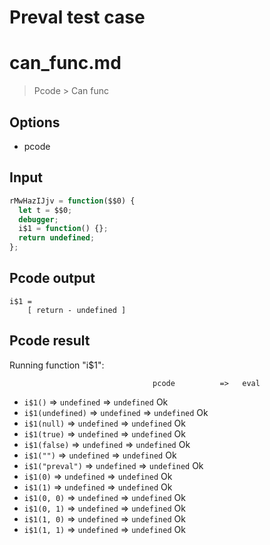 # Preval test case

# can_func.md

> Pcode > Can func

## Options

- pcode

## Input

`````js filename=intro
rMwHazIJjv = function($$0) {
  let t = $$0;
  debugger;
  i$1 = function() {};
  return undefined;
};
`````


## Pcode output


`````fileintro
i$1 =
    [ return - undefined ]
`````




## Pcode result


Running function "i$1":

                                    pcode          =>   eval
 - `i$1()`                     => `undefined`      => `undefined`       Ok
 - `i$1(undefined)`            => `undefined`      => `undefined`       Ok
 - `i$1(null)`                 => `undefined`      => `undefined`       Ok
 - `i$1(true)`                 => `undefined`      => `undefined`       Ok
 - `i$1(false)`                => `undefined`      => `undefined`       Ok
 - `i$1("")`                   => `undefined`      => `undefined`       Ok
 - `i$1("preval")`             => `undefined`      => `undefined`       Ok
 - `i$1(0)`                    => `undefined`      => `undefined`       Ok
 - `i$1(1)`                    => `undefined`      => `undefined`       Ok
 - `i$1(0, 0)`                 => `undefined`      => `undefined`       Ok
 - `i$1(0, 1)`                 => `undefined`      => `undefined`       Ok
 - `i$1(1, 0)`                 => `undefined`      => `undefined`       Ok
 - `i$1(1, 1)`                 => `undefined`      => `undefined`       Ok